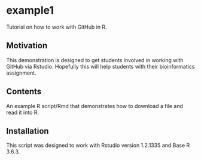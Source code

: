 # example1
Tutorial on how to work with GitHub in R.

## Motivation
This demonstration is designed to get students involved in working with GitHub via Rstudio. Hopefully this will help students with their bioinformatics assignment.

## Contents
An example R script/Rmd that demonstrates how to download a file and read it into R. 

## Installation
This script was designed to work with Rstudio version 1.2.1335 and Base R 3.6.3.
